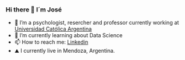 ### Hi there 👋 I´m José

- 🔭 I’m a psychologist, resercher and professor currently working at <a target="_blank" href="https://www.instagram.com/uca_mendoza/">Universidad Católica Argentina</a> 
- 🌱 I’m currently learning about Data Science
- 📫 How to reach me: <a target="_blank" href="https://www.linkedin.com/in/jos%C3%A9-antonio-mema/">Linkedin</a>
- ⛰ I currently live in Mendoza, Argentina.

